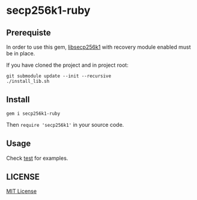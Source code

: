 # secp256k1-ruby

## Prerequiste

In order to use this gem, [libsecp256k1](https://github.com/bitcoin/secp256k1) with recovery module enabled must be in place.

If you have cloned the project and in project root:

```
git submodule update --init --recursive
./install_lib.sh
```

## Install

```
gem i secp256k1-ruby
```

Then `require 'secp256k1'` in your source code.

## Usage

Check [test](test) for examples.

## LICENSE

[MIT License](LICENSE)
